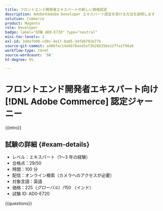 ```yaml
---
title: フロントエンド開発者エキスパートの新しい資格認定
description: AdobeのAdobe Developer エキスパート認定を受ける方法を説明します  [!DNL Commerce]。
solution: Commerce
product: Magento
role: Developer
badge: label="試験 AD0-E720" type="neutral"
mini-toc-levels: 1
exl-id: 3d4efb08-cd0c-4e1f-8a85-34fd8791b77b
source-git-commit: a406fac14e66f8aed5ef3b288356e12ffa1f98a0
workflow-type: tm+mt
source-wordcount: '56'
ht-degree: 0%

---
```


# フロントエンド開発者エキスパート向け [!DNL Adobe Commerce] 認定ジャーニー

{{intro}}

## 試験の詳細 {#exam-details}

* レベル：エキスパート（1～3 年の経験）
* 合格点：29/50
* 時間：100 分
* 配信：オンライン検索（カメラへのアクセスが必要）
* 対象言語：英語
* 価格：$225 （グローバル）/$150 （インド）
* 試験 ID: AD0-E720

{{questions}}
